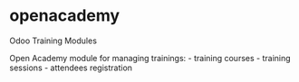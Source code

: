 # openacademy
Odoo Training Modules

Open Academy module for managing trainings:
            - training courses
            - training sessions
            - attendees registration
